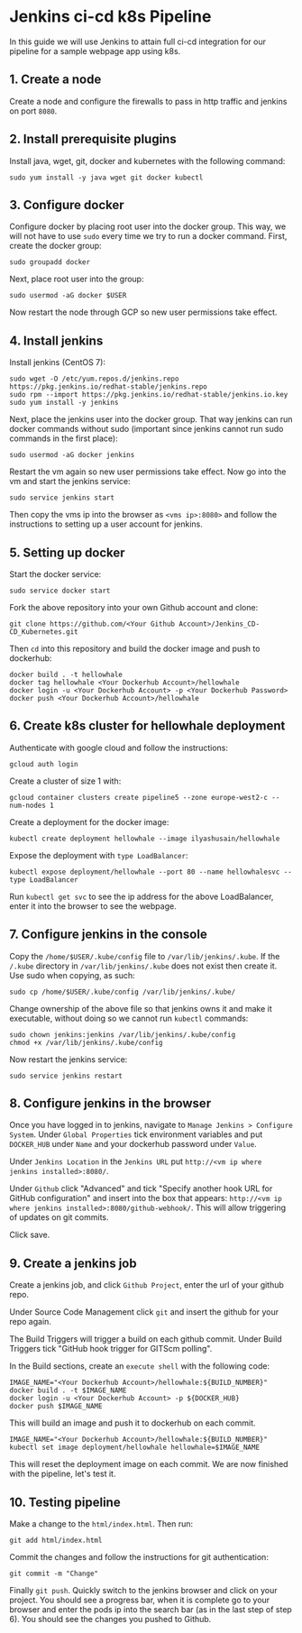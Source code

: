 # Jenkins ci-cd k8s Pipeline

In this guide we will use Jenkins to attain full ci-cd integration for our pipeline for a sample webpage app using k8s.

## 1. Create a node

Create a node and configure the firewalls to pass in http traffic and jenkins on port ```8080```.

## 2. Install prerequisite plugins

Install java, wget, git, docker and kubernetes with the following command:

```sudo yum install -y java wget git docker kubectl```

## 3. Configure docker

Configure docker by placing root user into the docker group. This way, we will not have to use ```sudo``` every time we try to run a docker command. First, create the docker group:

```sudo groupadd docker```

Next, place root user into the group:

```sudo usermod -aG docker $USER```

Now restart the node through GCP so new user permissions take effect.

## 4. Install jenkins

Install jenkins (CentOS 7):

```
sudo wget -O /etc/yum.repos.d/jenkins.repo https://pkg.jenkins.io/redhat-stable/jenkins.repo
sudo rpm --import https://pkg.jenkins.io/redhat-stable/jenkins.io.key
sudo yum install -y jenkins
```

Next, place the jenkins user into the docker group. That way jenkins can run docker commands without sudo (important since jenkins cannot run sudo commands in the first place):

```sudo usermod -aG docker jenkins```

Restart the vm again so new user permissions take effect. Now go into the vm and start the jenkins service:

```sudo service jenkins start```

Then copy the vms ip into the browser as ```<vms ip>:8080>``` and follow the instructions to setting up a user account for jenkins.

## 5. Setting up docker

Start the docker service:

```sudo service docker start```

Fork the above repository into your own Github account and clone:

```git clone https://github.com/<Your Github Account>/Jenkins_CD-CD_Kubernetes.git```

Then ```cd``` into this repository and build the docker image and push to dockerhub:

```
docker build . -t hellowhale
docker tag hellowhale <Your Dockerhub Account>/hellowhale
docker login -u <Your Dockerhub Account> -p <Your Dockerhub Password>
docker push <Your Dockerhub Account>/hellowhale
```

## 6. Create k8s cluster for hellowhale deployment

Authenticate with google cloud and follow the instructions:

```gcloud auth login```

Create a cluster of size 1 with:

```gcloud container clusters create pipeline5 --zone europe-west2-c --num-nodes 1```

Create a deployment for the docker image:

```kubectl create deployment hellowhale --image ilyashusain/hellowhale```

Expose the deployment with ```type LoadBalancer```:

```kubectl expose deployment/hellowhale --port 80 --name hellowhalesvc --type LoadBalancer```

Run ```kubectl get svc``` to see the ip address for the above LoadBalancer, enter it into the browser to see the webpage.

## 7. Configure jenkins in the console

Copy the ```/home/$USER/.kube/config``` file to ```/var/lib/jenkins/.kube```. If the ```/.kube``` directory in ```/var/lib/jenkins/.kube``` does not exist then create it. Use sudo when copying, as such:

```sudo cp /home/$USER/.kube/config /var/lib/jenkins/.kube/```

Change ownership of the above file so that jenkins owns it and make it executable, without doing so we cannot run ```kubectl``` commands:

```
sudo chown jenkins:jenkins /var/lib/jenkins/.kube/config
chmod +x /var/lib/jenkins/.kube/config
```

Now restart the jenkins service:

```sudo service jenkins restart```

## 8. Configure jenkins in the browser

Once you have logged in to jenkins, navigate to ```Manage Jenkins > Configure System```. Under ```Global Properties``` tick environment variables and put ```DOCKER_HUB``` under ```Name``` and your dockerhub password under ```Value```.

Under ```Jenkins Location``` in the ```Jenkins URL``` put ```http://<vm ip where jenkins installed>:8080/```.

Under ```Github``` click "Advanced" and tick "Specify another hook URL for GitHub configuration" and insert into the box that appears:
```http://<vm ip where jenkins installed>:8080/github-webhook/```. This will allow triggering of updates on git commits.

Click save.

## 9. Create a jenkins job

Create a jenkins job, and click ```Github Project```, enter the url of your github repo.

Under Source Code Management click ```git``` and insert the github for your repo again.

The Build Triggers will trigger a build on each github commit. Under Build Triggers tick "GitHub hook trigger for GITScm polling".

In the Build sections, create an ```execute shell``` with the following code:

```
IMAGE_NAME="<Your Dockerhub Account>/hellowhale:${BUILD_NUMBER}"
docker build . -t $IMAGE_NAME
docker login -u <Your Dockerhub Account> -p ${DOCKER_HUB}
docker push $IMAGE_NAME
```

This will build an image and push it to dockerhub on each commit.

```
IMAGE_NAME="<Your Dockerhub Account>/hellowhale:${BUILD_NUMBER}"
kubectl set image deployment/hellowhale hellowhale=$IMAGE_NAME
```

This will reset the deployment image on each commit. We are now finished with the pipeline, let's test it.

## 10. Testing pipeline

Make a change to the ```html/index.html```. Then run:

```git add html/index.html```

Commit the changes and follow the instructions for git authentication:

```git commit -m "Change"```

Finally ```git push```. Quickly switch to the jenkins browser and click on your project. You should see a progress bar, when it is complete go to your browser and enter the pods ip into the search bar (as in the last step of step 6). You should see the changes you pushed to Github.
